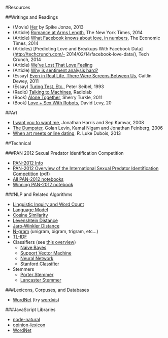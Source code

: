 #Resources

##Writings and Readings

- (Movie) [Her](http://www.imdb.com/title/tt1798709/) by Spike Jonze, 2013
- (Article) [Romance at Arms Length](http://www.nytimes.com/2014/02/09/sunday-review/romance-at-arms-length.html?_r=0), The New York Times, 2014
- (Article) [What Facebook knows about love, in numbers](http://articles.economictimes.indiatimes.com/2014-02-15/news/47358957_1_facebook-data-mike-develin-what-facebook), The Economic Times, 2014
- (Articles) [Predicting Love and Breakups With Facebook Data](http://techcrunch.com/- 2014/02/14/facebook-love-data/), Tech Crunch, 2014
- (Article) [We've Lost That Love Feeling](http://idibon.com/weve-lost-that-lovin-feelin/)
- (Article) [Why is sentiment analysis hard?](http://idibon.com/why-is-sentiment-analysis-hard/)
- (Essay) [Even in Real Life, There Were Screens Between Us](http://www.nytimes.com/2011/05/01/fashion/01Modern.html?pagewanted=all&_r=0), Caitlin Dewey, 2011
- (Essay) [Turing Test, Etc.](http://www.gigamonkeys.com/resume/turing.html), Peter Seibel, 1993
- (Radio) [Talking to Machines](http://www.radiolab.org/story/137407-talking-to-machines/), Radiolab
- (Book) [Alone Together](http://www.amazon.com/Alone-Together-Expect-Technology-Other/dp/0465031463), Sherry Turkle, 2011
- (Book) [Love + Sex With Robots](http://www.amazon.com/Love-Sex-Robots-Human-Robot-Relationships/dp/0061359807), David Levy, 20


##Art
- [I want you to want me](http://iwantyoutowantme.org/), Jonathan Harris and Sep Kamvar, 2008
- [The Dumpster](http://www.flong.com/projects/dumpster/), Golan Levin, Kamal Nigam and Jonathan Feinberg, 2006
- [When art meets online dating](http://www.theatlantic.com/video/archive/2013/09/when-art-meets-online-dating/279926/), R. Luke Dubois, 2013

##Technical

###PAN 2012 Sexual Predator Identification Competition

- [PAN-2012 Info](http://pan.webis.de/)
- [PAN-2012 Overview of the International Sexual Predator Identification Competition](http://www.uni-weimar.de/medien/webis/research/events/pan-12/pan12-papers-final/pan12-author-identification/inches12-overview.pdf) (pdf)
- [All PAN-2012 notebooks](http://www.uni-weimar.de/medien/webis/research/events/pan-12/pan12-papers-final/pan12-author-identification)
- [Winning PAN-2012 notebook](http://www.uni-weimar.de/medien/webis/research/events/pan-12/pan12-papers-final/pan12-author-identification/villatorotello12-notebook.pdf)

###NLP and Related Algorithms
- [Linguistic Inquiry and Word Count](http://www.liwc.net/)
- [Language Model](http://en.wikipedia.org/wiki/Language_model)
- [Cosine Similarity](http://en.wikipedia.org/wiki/Cosine_similarity)
- [Levenshtein Distance](http://en.wikipedia.org/wiki/Levenshtein_distance)
- [Jaro-Winkler Distance](http://en.wikipedia.org/wiki/Jaro%E2%80%93Winkler_distance)
- [N-gram](http://en.wikipedia.org/wiki/N-gram) (unigram, bigram, trigram, etc...)
- [TL-IDF](http://en.wikipedia.org/wiki/Tf%E2%80%93idf)
- Classifiers (see [this overview](http://nlpwp.org/book/chap-classification.xhtml))
	- [Naive Bayes](http://en.wikipedia.org/wiki/Naive_Bayes_classifier)
	- [Support Vector Machine](http://en.wikipedia.org/wiki/Support_vector_machine)
	- [Neural Network](http://en.wikipedia.org/wiki/Neural_network)
	- [Stanford Classifier](http://nlp.stanford.edu/software/classifier.shtml)
- Stemmers
	- [Porter Stemmer](http://tartarus.org/martin/PorterStemmer/index.html)
	- [Lancaster Stemmer](http://www.comp.lancs.ac.uk/computing/research/stemming/)

###Lexicons, Corpuses, and Databases

- [WordNet](http://wordnet.princeton.edu/) (try [wordvis](http://wordvis.com/))

###JavaScript Libraries

- [node-natural](https://github.com/NaturalNode/natural)
- [opinion-lexicon](https://www.npmjs.org/package/opinion-lexicon)
- [WordNet](https://github.com/moos/WNdb)
